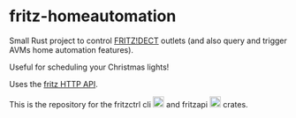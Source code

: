 # fritz-homeautomation

Small Rust project to control [FRITZ!DECT](https://avm.de/produkte/fritzdect/) outlets (and also query and trigger AVMs home automation features).

Useful for scheduling your Christmas lights!

Uses the [fritz HTTP API](https://avm.de/fileadmin/user_upload/Global/Service/Schnittstellen/AHA-HTTP-Interface.pdf).

This is the repository for the fritzctrl cli [<img alt="crates.io" src="https://img.shields.io/crates/v/fritzctrl.svg" height="20">](https://crates.io/crates/fritzctrl) and fritzapi [<img alt="crates.io" src="https://img.shields.io/crates/v/fritzapi.svg" height="20">](https://crates.io/crates/fritzapi) crates.
